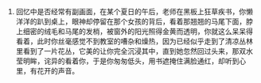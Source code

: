 1. 回忆中是否经常有副画面，在某个夏日的午后，老师在黑板上狂草疾书，你懒洋洋的趴到桌上，眼神却停留在那个女孩的背后，看着那翘翘的马尾下面，脖上细密的绒毛和马尾的发梢，被窗外的阳光照得金黄而透明，你就这么呆呆得看着，此时你丝毫感觉不到教室的嘈杂和燥热，因为已经似乎走到了清凉丛林里看到了一片花丛，它美的让你完全沉浸其中，直到她忽然回过头来，那双水莹明眸，诧异的看着你，于是你匆匆低头，用书遮掩住满脸通红，却听到心里，有花开的声音。
